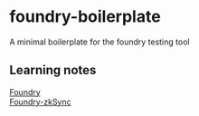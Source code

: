 # foundry-boilerplate
A minimal boilerplate for the foundry testing tool

## Learning notes
[Foundry](./note.md) \
[Foundry-zkSync](./foundry-zksync.md)
